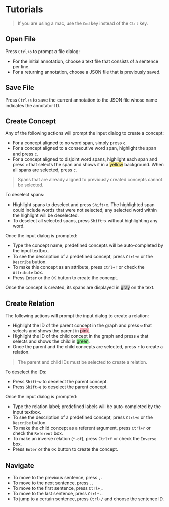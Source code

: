 # Tutorials

> If you are using a mac, use the `Cmd` key instead of the `Ctrl` key.

## Open File

Press `Ctrl+o` to prompt a file dialog:

* For the initial annotation, choose a text file that consists of a sentence per line.
* For a returning annotation, choose a JSON file that is previously saved.

## Save File

Press `Ctrl+s` to save the current annotation to the JSON file whose name indicates the annotator ID.

## Create Concept

Any of the following actions will prompt the input dialog to create a concept:

* For a concept aligned to no word span, simply press `c`.
* For a concept aligned to a consecutive word span, highlight the span and press `c`.
* For a concept aligned to disjoint word spans, highlight each span and press `x` that selects the span and shows it in a <span style="background-color:khaki;">yellow</span> background. When all spans are selected, press `c`.

> Spans that are already aligned to previously created concepts cannot be selected.

To deselect spans:

* Highlight spans to deselect and press `Shift+x`. The highlighted span could include words that were not selected; any selected word within the highlight will be deselected.
* To deselect all selected spans, press `Shift+x` without highlighting any word.


Once the input dialog is prompted:

* Type the concept name; predefined concepts will be auto-completed by the input textbox.
* To see the description of a predefined concept, press `Ctrl+d` or the `Describe` button.
* To make this concept as an attribute, press `Ctrl+r` or check the `Attribute` box.
* Press `Enter` or the `OK` button to create the concept.

Once the concept is created, its spans are displayed in <span style="background-color:lightgray;">gray</span> on the text.

## Create Relation

The following actions will prompt the input dialog to create a relation:

* Highlight the ID of the parent concept in the graph and press `w` that selects and shows the parent in <span style="background-color:lightpink;">pink</span>.
* Highlight the ID of the child concept in the graph and press `e` that selects and shows the child in <span style="background-color:lightgreen;">green</span>.
* Once the parent and the child concepts are selected, press `r` to create a relation.

> The parent and child IDs must be selected to create a relation.

To deselect the IDs:

* Press `Shift+w` to deselect the parent concept.
* Press `Shift+e` to deselect the parent concept.

Once the input dialog is prompted:

* Type the relation label; predefined labels will be auto-completed by the input textbox.
* To see the description of a predefined concept, press `Ctrl+d` or the `Describe` button.
* To make the child concept as a referent argument, press `Ctrl+r` or check the `Referent` box.
* To make an inverse relation (`*-of`), press `Ctrl+f` or check the `Inverse` box.
* Press `Enter` or the `OK` button to create the concept.

## Navigate

* To move to the previous sentence, press `,`.
* To move to the next sentence, press `.`.
* To move to the first sentence, press `Ctrl+,`.
* To move to the last sentence, press `Ctrl+.`.
* To jump to a certain sentence, press `Ctrl+/` and choose the sentence ID.
